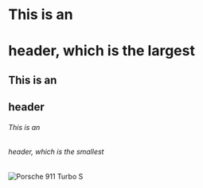 # This is an <h1> header, which is the largest
## This is an <h2> header
###### This is an <h6> header, which is the smallest

![Porsche 911 Turbo S](https://www.supercars.net/blog/wp-content/uploads/2017/07/Porsche-911-Turbo-S-Exclusive-Series-4k-Wallpaper.jpg)
